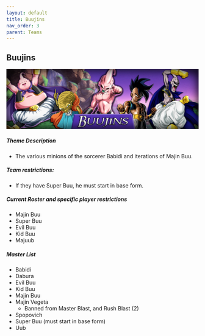 ```yaml
---
layout: default
title: Buujins
nav_order: 3
parent: Teams
---
```

## Buujins

![](../images/buujins.jpg)

##### Theme Description
- The various minions of the sorcerer Babidi and iterations of Majin Buu.

##### Team restrictions:
  - If they have Super Buu, he must start in base form.

##### Current Roster and specific player restrictions

- Majin Buu
- Super Buu
- Evil Buu
- Kid Buu
- Majuub
  
##### Master List
- Babidi
- Dabura
- Evil Buu
- Kid Buu
- Majin Buu
- Majin Vegeta
  - Banned from Master Blast, and Rush Blast (2)
- Spopovich
- Super Buu (must start in base form)
- Uub
